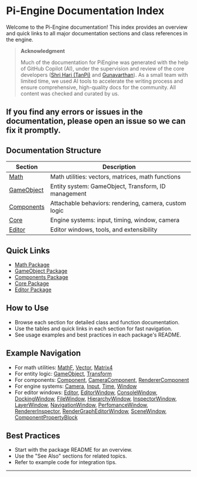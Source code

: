 # Pi-Engine Documentation Index

Welcome to the Pi-Engine documentation! This index provides an overview and quick links to all major documentation sections and class references in the engine.

> **Acknowledgment**
>
> Much of the documentation for PiEngine was generated with the help of GitHub Copilot (AI), under the supervision and review of the core developers ([Shri Hari (TanPi)](https://github.com/ItsTanPI) and [Gunavarthan](https://github.com/Gunavarthan)).
> As a small team with limited time, we used AI tools to accelerate the writing process and ensure comprehensive, high-quality docs for the community. All content was checked and curated by us.

## If you find any errors or issues in the documentation, please open an issue so we can fix it promptly.

## Documentation Structure

| Section      | Description                                      |
|--------------|--------------------------------------------------|
| [Math](Math/README.md)         | Math utilities: vectors, matrices, math functions      |
| [GameObject](GameObject/README.md) | Entity system: GameObject, Transform, ID management    |
| [Components](Components/README.md)  | Attachable behaviors: rendering, camera, custom logic  |
| [Core](Core/README.md)         | Engine systems: input, timing, window, camera         |
| [Editor](Editor/README.md)     | Editor windows, tools, and extensibility              |

## Quick Links
- [Math Package](Math/README.md)
- [GameObject Package](GameObject/README.md)
- [Components Package](Components/README.md)
- [Core Package](Core/README.md)
- [Editor Package](Editor/README.md)

## How to Use
- Browse each section for detailed class and function documentation.
- Use the tables and quick links in each section for fast navigation.
- See usage examples and best practices in each package's README.

## Example Navigation
- For math utilities: [MathF](Math/MathF.md), [Vector](Math/Vector.md), [Matrix4](Math/Matrix4.md)
- For entity logic: [GameObject](GameObject/GameObject.md), [Transform](GameObject/Transform.md)
- For components: [Component](Components/Component.md), [CameraComponent](Components/CameraComponent.md), [RendererComponent](Components/RendererComponent.md)
- For engine systems: [Camera](Core/Camera.md), [Input](Core/Input.md), [Time](Core/Time.md), [Window](Core/Window.md)
- For editor windows: [Editor](Editor/Editor.md), [EditorWindow](Editor/EditorWindow.md), [ConsoleWindow](Editor/ConsoleWindow.md), [DockingWindow](Editor/DockingWindow.md), [FileWindow](Editor/FileWindow.md), [HierarchyWindow](Editor/HierarchyWindow.md), [InspectorWindow](Editor/InspectorWindow.md), [LayerWindow](Editor/LayerWindow.md), [NavigationWindow](Editor/NavigationWindow.md), [PerfomanceWindow](Editor/PerfomanceWindow.md), [RendererInspector](Editor/RendererInspector.md), [RenderGraphEditorWindow](Editor/RenderGraphEditorWindow.md), [SceneWindow](Editor/SceneWindow.md), [ComponentPropertyBlock](Editor/ComponentPropertyBlock.md)

## Best Practices
- Start with the package README for an overview.
- Use the "See Also" sections for related topics.
- Refer to example code for integration tips.

---